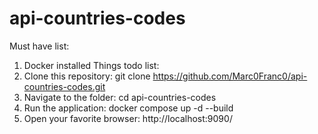 # api-countries-codes
Must have list:
1. Docker installed
Things todo list:
1. Clone this repository: git clone https://github.com/Marc0Franc0/api-countries-codes.git
2. Navigate to the folder: cd api-countries-codes
3. Run the application: docker compose up -d --build
4. Open your favorite browser: http://localhost:9090/